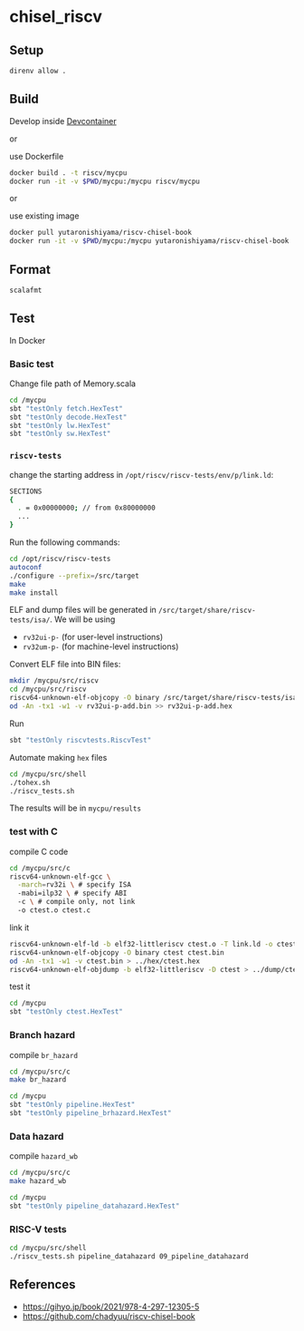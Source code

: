 # chisel_riscv

## Setup

```bash
direnv allow .
```

## Build

Develop inside [Devcontainer](https://code.visualstudio.com/docs/devcontainers/containers)

or

use Dockerfile

```bash
docker build . -t riscv/mycpu
docker run -it -v $PWD/mycpu:/mycpu riscv/mycpu
```

or

use existing image

```bash
docker pull yutaronishiyama/riscv-chisel-book
docker run -it -v $PWD/mycpu:/mycpu yutaronishiyama/riscv-chisel-book
```

## Format

```bash
scalafmt
```

## Test

In Docker

### Basic test

Change file path of Memory.scala

```bash
cd /mycpu
sbt "testOnly fetch.HexTest"
sbt "testOnly decode.HexTest"
sbt "testOnly lw.HexTest"
sbt "testOnly sw.HexTest"
```

### `riscv-tests`

change the starting address in `/opt/riscv/riscv-tests/env/p/link.ld`:

```bash
SECTIONS
{
  . = 0x00000000; // from 0x80000000
  ...
}
```

Run the following commands:

```bash
cd /opt/riscv/riscv-tests
autoconf
./configure --prefix=/src/target
make
make install
```

ELF and dump files will be generated in `/src/target/share/riscv-tests/isa/`. We will be using

- `rv32ui-p-` (for user-level instructions)
- `rv32um-p-` (for machine-level instructions)

Convert ELF file into BIN files:
  
```bash
mkdir /mycpu/src/riscv
cd /mycpu/src/riscv
riscv64-unknown-elf-objcopy -O binary /src/target/share/riscv-tests/isa/rv32ui-p-add rv32ui-p-add.bin
od -An -tx1 -w1 -v rv32ui-p-add.bin >> rv32ui-p-add.hex
```

Run

```bash
sbt "testOnly riscvtests.RiscvTest"
```

Automate making `hex` files

```bash
cd /mycpu/src/shell
./tohex.sh
./riscv_tests.sh
```

The results will be in `mycpu/results`

### test with C

compile C code

```bash
cd /mycpu/src/c
riscv64-unknown-elf-gcc \
  -march=rv32i \ # specify ISA
  -mabi=ilp32 \ # specify ABI
  -c \ # compile only, not link
  -o ctest.o ctest.c
```

link it

```bash
riscv64-unknown-elf-ld -b elf32-littleriscv ctest.o -T link.ld -o ctest
riscv64-unknown-elf-objcopy -O binary ctest ctest.bin
od -An -tx1 -w1 -v ctest.bin > ../hex/ctest.hex
riscv64-unknown-elf-objdump -b elf32-littleriscv -D ctest > ../dump/ctest.elf.dmp
```

test it

```bash
cd /mycpu
sbt "testOnly ctest.HexTest"
```

### Branch hazard

compile `br_hazard`

```bash
cd /mycpu/src/c
make br_hazard
```

```bash
cd /mycpu
sbt "testOnly pipeline.HexTest"
sbt "testOnly pipeline_brhazard.HexTest"
```

### Data hazard

compile `hazard_wb`

```bash
cd /mycpu/src/c
make hazard_wb
```

```bash
cd /mycpu
sbt "testOnly pipeline_datahazard.HexTest"
```

### RISC-V tests

```bash
cd /mycpu/src/shell
./riscv_tests.sh pipeline_datahazard 09_pipeline_datahazard
```

## References

- <https://gihyo.jp/book/2021/978-4-297-12305-5>
- <https://github.com/chadyuu/riscv-chisel-book>
